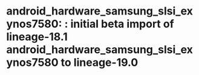 # android_hardware_samsung_slsi_exynos7580: : initial beta import of lineage-18.1 android_hardware_samsung_slsi_exynos7580 to lineage-19.0
